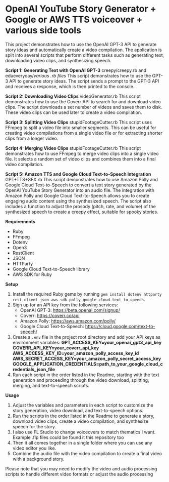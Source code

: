 OpenAI YouTube Story Generator + Google or AWS TTS voiceover + various side tools
==============================

This project demonstrates how to use the OpenAI GPT-3 API to generate story ideas and automatically create a video compilation. The application is split into several scripts that perform different tasks such as generating text, downloading video clips, and synthesizing speech.

**Script 1: Generating Text with OpenAI GPT-3** creepy/creepy.rb and edueveryday/*various .rb files*
This script demonstrates how to use the GPT-3 API to generate story ideas. The script sends a prompt to the GPT-3 API and receives a response, which is then printed to the console.

**Script 2: Downloading Video Clips** videoGenerator.rb
This script demonstrates how to use the Coverr API to search for and download video clips. The script downloads a set number of videos and saves them to disk. These video clips can be used later to create a video compilation.

**Script 3: Splitting Video Clips** stupidFootageCutter.rb
This script uses FFmpeg to split a video file into smaller segments. This can be useful for creating video compilations from a single video file or for extracting shorter clips from a longer video.

**Script 4: Merging Video Clips** stupidFootageCutter.rb
This script demonstrates how to use FFmpeg to merge video clips into a single video file. It selects a random set of video clips and combines them into a final video compilation.

**Script 5: Amazon TTS and Google Cloud Text-to-Speech Integration** GPT+TTS+SFX.rb
This script demonstrates how to use Amazon Polly and Google Cloud Text-to-Speech to convert a text story generated by the OpenAI YouTube Story Generator into an audio file. The integration with Amazon Polly and Google Cloud Text-to-Speech allows you to create engaging audio content using the synthesized speech. The script also includes a function to adjust the prosody (pitch, rate, and volume) of the synthesized speech to create a creepy effect, suitable for spooky stories.

**Requirements**
- Ruby
- FFmpeg
- Dotenv
- Open3
- RestClient
- JSON
- HTTParty
- Google Cloud Text-to-Speech library
- AWS SDK for Ruby

**Setup**
1. Install the required Ruby gems by running `gem install dotenv httparty rest-client json aws-sdk-polly google-cloud-text_to_speech`.
2. Sign up for an API key from the following services:
   - OpenAI GPT-3: https://beta.openai.com/signup/
   - Coverr: https://coverr.co/api
   - Amazon Polly: https://aws.amazon.com/polly/
   - Google Cloud Text-to-Speech: https://cloud.google.com/text-to-speech/
3. Create a `.env` file in the project root directory and add your API keys as environment variables:
**GPT_ACCESS_KEY=your_openai_gpt3_api_key
COVERR_API_KEY=your_coverr_api_key
AWS_ACCESS_KEY_ID=your_amazon_polly_access_key_id
AWS_SECRET_ACCESS_KEY=your_amazon_polly_secret_access_key
GOOGLE_APPLICATION_CREDENTIALS=path_to_your_google_cloud_credentials_json_file**
4. Run each script in the order listed in the Readme, starting with the text generation and proceeding through the video download, splitting, merging, and text-to-speech scripts.

**Usage**
1. Adjust the variables and parameters in each script to customize the story generation, video download, and text-to-speech options.
2. Run the scripts in the order listed in the Readme to generate a story, download video clips, create a video compilation, and synthesize speech for the story.
3. I also use FL Studio to change voiceovers to match thematics I want. Example .flp files could be found it this repository too
4. Then it all comes together in a single folder where you can use any video editor you like. 
5. Combine the audio file with the video compilation to create a final video with a background story.

Please note that you may need to modify the video and audio processing scripts to handle different video formats or adjust the audio processing
